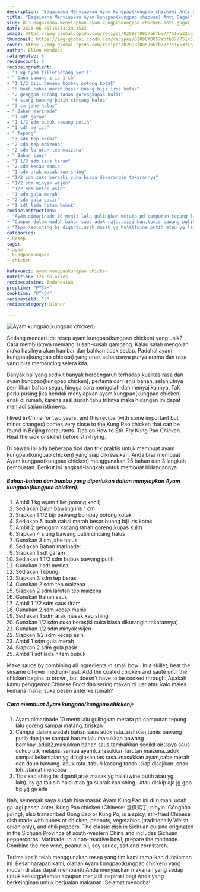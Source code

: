 ```yaml
---
description: "Bagaimana Menyiapkan Ayam kungpao(kungpao chicken) Anti Gagal"
title: "Bagaimana Menyiapkan Ayam kungpao(kungpao chicken) Anti Gagal"
slug: 813-bagaimana-menyiapkan-ayam-kungpaokungpao-chicken-anti-gagal
date: 2020-06-05T15:33:29.153Z
image: https://img-global.cpcdn.com/recipes/02098f0857abfb37/751x532cq70/ayam-kungpaokungpao-chicken-foto-resep-utama.jpg
thumbnail: https://img-global.cpcdn.com/recipes/02098f0857abfb37/751x532cq70/ayam-kungpaokungpao-chicken-foto-resep-utama.jpg
cover: https://img-global.cpcdn.com/recipes/02098f0857abfb37/751x532cq70/ayam-kungpaokungpao-chicken-foto-resep-utama.jpg
author: Ellen Mendoza
ratingvalue: 5
reviewcount: 6
recipeingredient:
- "1 kg ayam filletpotong kecil"
- " Daun bawang iris 1 cm"
- "1 1/2 biji bawang bombay potong kotak"
- "5 buah cabai merah besar buang biji iris kotak"
- "2 genggam kacang tanah gorengkupas kulit"
- "4 siung bawang putih cincang halus"
- "3 cm jahe halus"
- " Bahan marinade"
- "1 sdt garam"
- "1 1/2 sdm bubuk bawang putih"
- "1 sdt merica"
- " Tepung"
- "3 sdm tep beras"
- "2 sdm tep maizena"
- "2 sdm larutan tep maizena"
- " Bahan saus"
- "1 1/2 sdm saus tiram"
- "2 sdm kecap manis"
- "1 sdm arak masak xao shing"
- "1/2 sdm cuka beraskl cuka biasa dikurangin takarannya"
- "1/2 sdm minyak wijen"
- "1/2 sdm kecap asin"
- "1 sdm gula merah"
- "2 sdm gula pasir"
- "1 sdt lada hitam bubuk"
recipeinstructions:
- "Ayam dimarinade 10 menit lalu gulingkan merata pd campuran tepung lalu goreng sampai matang..tiriskan"
- "Campur dalam wadah bahan saus aduk rata..sisihkan,tumis bawang putih dan jahe sampai harum lalu masukkan bawang bombay..aduk2,masukkan bahan saus.tambahkan sedikit air(spya saus cukup utk melapisi semua ayam)..masukkan larutan maizena..aduk sampai kekentalan yg diinginkan,tes rasa..masukkan ayam,cabe merah dan daun bawang..aduk rata..taburi kacang tanah..siap disajikan..enak loh..slamat mencoba"
- "Tips:xao shing bs diganti,arak masak yg halal(wine putih atau yg lain)..sy ga tau sih halal atao ga si arak xao shing.. atau diskip aja jg gpp bg yg ga ada"
categories:
- Resep
tags:
- ayam
- kungpaokungpao
- chicken

katakunci: ayam kungpaokungpao chicken 
nutrition: 124 calories
recipecuisine: Indonesian
preptime: "PT34M"
cooktime: "PT45M"
recipeyield: "3"
recipecategory: Dinner

---
```



![Ayam kungpao(kungpao chicken)](https://img-global.cpcdn.com/recipes/02098f0857abfb37/751x532cq70/ayam-kungpaokungpao-chicken-foto-resep-utama.jpg)

Sedang mencari ide resep ayam kungpao(kungpao chicken) yang unik? Cara membuatnya memang susah-susah gampang. Kalau salah mengolah maka hasilnya akan hambar dan bahkan tidak sedap. Padahal ayam kungpao(kungpao chicken) yang enak seharusnya punya aroma dan rasa yang bisa memancing selera kita.

Banyak hal yang sedikit banyak berpengaruh terhadap kualitas rasa dari ayam kungpao(kungpao chicken), pertama dari jenis bahan, selanjutnya pemilihan bahan segar, hingga cara mengolah dan menyajikannya. Tak perlu pusing jika hendak menyiapkan ayam kungpao(kungpao chicken) enak di rumah, karena asal sudah tahu triknya maka hidangan ini dapat menjadi sajian istimewa.

I lived in China for two years, and this recipe (with some important but minor changes) comes very close to the Kung Pao chicken that can be found in Beijing restaurants. Tips on How to Stir-Fry Kung Pao Chicken. Heat the wok or skillet before stir-frying.


Di bawah ini ada beberapa tips dan trik praktis untuk membuat ayam kungpao(kungpao chicken) yang siap dikreasikan. Anda bisa membuat Ayam kungpao(kungpao chicken) menggunakan 25 bahan dan 3 langkah pembuatan. Berikut ini langkah-langkah untuk membuat hidangannya.

<!--inarticleads1-->

##### Bahan-bahan dan bumbu yang diperlukan dalam menyiapkan Ayam kungpao(kungpao chicken):

1. Ambil 1 kg ayam fillet(potong kecil)
1. Sediakan  Daun bawang iris 1 cm
1. Siapkan 1 1/2 biji bawang bombay potong kotak
1. Sediakan 5 buah cabai merah besar buang biji iris kotak
1. Ambil 2 genggam kacang tanah goreng(kupas kulit)
1. Siapkan 4 siung bawang putih cincang halus
1. Gunakan 3 cm jahe halus
1. Sediakan  Bahan marinade:
1. Siapkan 1 sdt garam
1. Sediakan 1 1/2 sdm bubuk bawang putih
1. Gunakan 1 sdt merica
1. Sediakan  Tepung:
1. Siapkan 3 sdm tep beras
1. Gunakan 2 sdm tep maizena
1. Siapkan 2 sdm larutan tep maizena
1. Gunakan  Bahan saus:
1. Ambil 1 1/2 sdm saus tiram
1. Gunakan 2 sdm kecap manis
1. Sediakan 1 sdm arak masak xao shing
1. Gunakan 1/2 sdm cuka beras(kl cuka biasa dikurangin takarannya)
1. Gunakan 1/2 sdm minyak wijen
1. Siapkan 1/2 sdm kecap asin
1. Ambil 1 sdm gula merah
1. Siapkan 2 sdm gula pasir
1. Ambil 1 sdt lada hitam bubuk


Make sauce by combining all ingredients in small bowl. In a skillet, heat the sesame oil over medium-heat. Add the coated chicken and sauté until the chicken begins to brown, but doesn&#39;t have to be cooked through. Apakah kamu penggemar Chinese Food dan sering makan di luar atau kalo males kemana mana, suka pesen anter ke rumah? 

<!--inarticleads2-->

##### Cara membuat Ayam kungpao(kungpao chicken):

1. Ayam dimarinade 10 menit lalu gulingkan merata pd campuran tepung lalu goreng sampai matang..tiriskan
1. Campur dalam wadah bahan saus aduk rata..sisihkan,tumis bawang putih dan jahe sampai harum lalu masukkan bawang bombay..aduk2,masukkan bahan saus.tambahkan sedikit air(spya saus cukup utk melapisi semua ayam)..masukkan larutan maizena..aduk sampai kekentalan yg diinginkan,tes rasa..masukkan ayam,cabe merah dan daun bawang..aduk rata..taburi kacang tanah..siap disajikan..enak loh..slamat mencoba
1. Tips:xao shing bs diganti,arak masak yg halal(wine putih atau yg lain)..sy ga tau sih halal atao ga si arak xao shing.. atau diskip aja jg gpp bg yg ga ada


Nah, semenjak saya sudah bisa masak Ayam Kung Pao ini di rumah, udah ga lagi pesen anter. Kung Pao chicken (Chinese: 宫保鸡丁; pinyin: Gōngbǎo jīdīng), also transcribed Gong Bao or Kung Po, is a spicy, stir-fried Chinese dish made with cubes of chicken, peanuts, vegetables (traditionally Welsh onion only), and chili peppers. The classic dish in Sichuan cuisine originated in the Sichuan Province of south-western China and includes Sichuan peppercorns. Marinade: In a non-reactive bowl, prepare the marinade. Combine the rice wine, peanut oil, soy sauce, salt and cornstarch. 

Terima kasih telah menggunakan resep yang tim kami tampilkan di halaman ini. Besar harapan kami, olahan Ayam kungpao(kungpao chicken) yang mudah di atas dapat membantu Anda menyiapkan makanan yang sedap untuk keluarga/teman ataupun menjadi inspirasi bagi Anda yang berkeinginan untuk berjualan makanan. Selamat mencoba!
